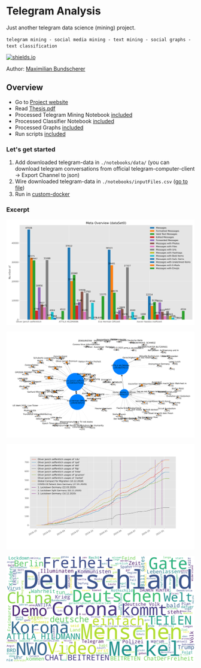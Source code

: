 # Telegram Analysis

Just another telegram data science (mining) project.

``telegram mining - social media mining - text mining - social graphs - text classification``

[![shields.io](https://img.shields.io/badge/license-Apache2-blue.svg)](http://www.apache.org/licenses/LICENSE-2.0.txt)

Author: [Maximilian Bundscherer](https://bundscherer-online.de)

## Overview

- Go to [Project website](https://maxbundscherer.github.io/telegram-analysis/)
- Read [Thesis.pdf](./thesis.pdf)
- Processed Telegram Mining Notebook [included](./notebooks/Telegram.ipynb)
- Processed Classifier Notebook [included](./notebooks/Classifier.ipynb)
- Processed Graphs [included](./notebooks/output/)
- Run scripts [included](./notebooks/)

### Let's get started

1. Add downloaded telegram-data in ``./notebooks/data/`` (you can download telegram conversations from official telegram-computer-client -> Export Channel to json)
2. Wire downloaded telegram-data in ``./notebooks/inputFiles.csv`` ([go to file](./notebooks/inputFiles.csv))
3. Run in [custom-docker](./docker/)

### Excerpt

![Meta Overview](/notebooks/output/meta-overview-dataSet0.svg)

![Social Graph Example](/notebooks/output/social-graph-dataSet0-forwarded-from.svg)

![Time Plot Example](/notebooks/output/word-tracer-oliver-janich.svg)

![Word Cloud Example](/notebooks/output/wordcloud-attila-hildmann.png)